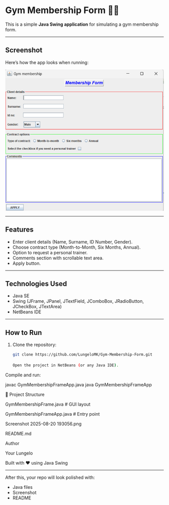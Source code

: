 # Gym Membership Form 🏋️‍♂️

This is a simple **Java Swing application** for simulating a gym membership form.

---

##  Screenshot
Here’s how the app looks when running:

![App Screenshot](Screenshot%202025-08-20%20193056.png)

---

##  Features
- Enter client details (Name, Surname, ID Number, Gender).
- Choose contract type (Month-to-Month, Six Months, Annual).
- Option to request a personal trainer.
- Comments section with scrollable text area.
- Apply button.

---

##  Technologies Used
- Java SE  
- Swing (JFrame, JPanel, JTextField, JComboBox, JRadioButton, JCheckBox, JTextArea)  
- NetBeans IDE  

---

##  How to Run
1. Clone the repository:
   ```bash
   git clone https://github.com/LungeloMK/Gym-Membership-Form.git

   Open the project in NetBeans (or any Java IDE).

Compile and run:

javac GymMembershipFrameApp.java
java GymMembershipFrameApp

📂 Project Structure

 GymMembershipFrame.java         # GUI layout
 
 GymMembershipFrameApp.java      # Entry point
 
 Screenshot 2025-08-20 193056.png
 
 README.md

 Author

Your Lungelo

Built with ❤️ using Java Swing


---

 After this, your repo will look polished with:  
- Java files  
- Screenshot  
- README  



